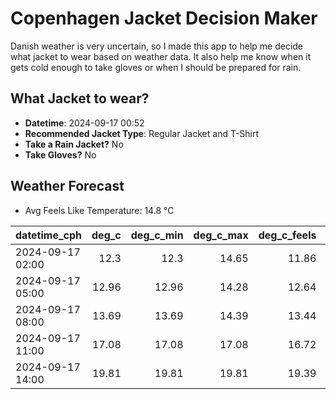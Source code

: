 
# Copenhagen Jacket Decision Maker

Danish weather is very uncertain, so I made this app to help me decide what jacket to wear based on weather data. 
It also help me know when it gets cold enough to take gloves or when I should be prepared for rain.

## What Jacket to wear?

- **Datetime**: 2024-09-17 00:52
- **Recommended Jacket Type**: Regular Jacket and T-Shirt
- **Take a Rain Jacket?** No
- **Take Gloves?** No

## Weather Forecast
- Avg Feels Like Temperature: 14.8 °C

| datetime_cph     |   deg_c |   deg_c_min |   deg_c_max |   deg_c_feels | weather   | wind   | rain   |
|:-----------------|--------:|------------:|------------:|--------------:|:----------|:-------|:-------|
| 2024-09-17 02:00 |   12.3  |       12.3  |       14.65 |         11.86 | Clear     | Low    | None   |
| 2024-09-17 05:00 |   12.96 |       12.96 |       14.28 |         12.64 | Clear     | Low    | None   |
| 2024-09-17 08:00 |   13.69 |       13.69 |       14.39 |         13.44 | Clouds    | Low    | None   |
| 2024-09-17 11:00 |   17.08 |       17.08 |       17.08 |         16.72 | Clouds    | Low    | None   |
| 2024-09-17 14:00 |   19.81 |       19.81 |       19.81 |         19.39 | Clouds    | Low    | None   |
        